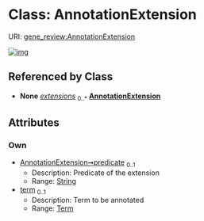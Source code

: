 
# Class: AnnotationExtension



URI: [gene_review:AnnotationExtension](https://w3id.org/ai4curation/gene_review/AnnotationExtension)


[![img](https://yuml.me/diagram/nofunky;dir:TB/class/[Term],[Term]<term%200..1-++[AnnotationExtension&#124;predicate:string%20%3F],[ExistingAnnotation]++-%20extensions%200..*>[AnnotationExtension],[ExistingAnnotation])](https://yuml.me/diagram/nofunky;dir:TB/class/[Term],[Term]<term%200..1-++[AnnotationExtension&#124;predicate:string%20%3F],[ExistingAnnotation]++-%20extensions%200..*>[AnnotationExtension],[ExistingAnnotation])

## Referenced by Class

 *  **None** *[extensions](extensions.md)*  <sub>0..\*</sub>  **[AnnotationExtension](AnnotationExtension.md)**

## Attributes


### Own

 * [AnnotationExtension➞predicate](AnnotationExtension_predicate.md)  <sub>0..1</sub>
     * Description: Predicate of the extension
     * Range: [String](types/String.md)
 * [term](term.md)  <sub>0..1</sub>
     * Description: Term to be annotated
     * Range: [Term](Term.md)
